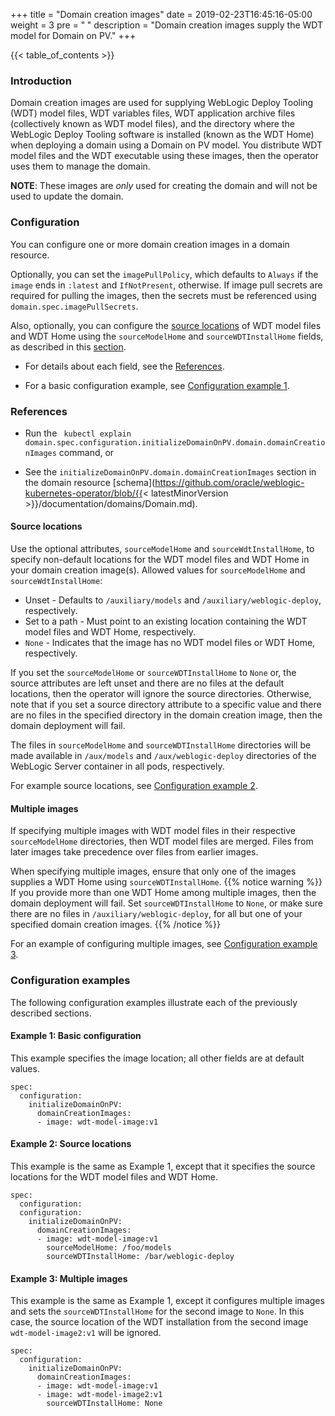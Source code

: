 +++
title = "Domain creation images"
date = 2019-02-23T16:45:16-05:00
weight = 3
pre = "<b> </b>"
description = "Domain creation images supply the WDT model for Domain on PV."
+++

{{< table_of_contents >}}

### Introduction

Domain creation images are used for supplying WebLogic Deploy Tooling (WDT) model files, WDT variables files,
WDT application archive files (collectively known as WDT model files), and the directory where the WebLogic Deploy Tooling software is installed (known as the WDT Home)
when deploying a domain using a Domain on PV model.  You distribute WDT model files and the
WDT executable using these images, then the operator uses them to
manage the domain.

**NOTE**:  These images are _only_ used for creating the domain and will not be used to update the domain.

### Configuration

You can configure one or more domain creation images in a domain resource.

Optionally, you can set the `imagePullPolicy`,
which defaults to `Always` if the `image` ends in `:latest` and `IfNotPresent`,
otherwise.
If image pull secrets are required for pulling the images, then the secrets must be referenced using `domain.spec.imagePullSecrets`.

Also, optionally, you can configure the [source locations](#source-locations) of WDT model files and WDT Home
using the `sourceModelHome` and `sourceWDTInstallHome` fields, as described in this
[section](#source-locations).

- For details about each field, see the [References](#references).

- For a basic configuration example, see [Configuration example 1](#example-1-basic-configuration).

### References

- Run the ` kubectl explain domain.spec.configuration.initializeDomainOnPV.domain.domainCreationImages` command, or

- See the `initializeDomainOnPV.domain.domainCreationImages` section
    in the domain resource
    [schema](https://github.com/oracle/weblogic-kubernetes-operator/blob/{{< latestMinorVersion >}}/documentation/domains/Domain.md).


#### Source locations

Use the optional attributes, `sourceModelHome` and
`sourceWdtInstallHome`, to specify non-default locations for the
WDT model files and WDT Home in your domain creation image(s).
Allowed values for `sourceModelHome` and `sourceWdtInstallHome`:
- Unset - Defaults to `/auxiliary/models` and `/auxiliary/weblogic-deploy`, respectively.
- Set to a path - Must point to an existing location containing the WDT model files and WDT Home, respectively.
- `None` - Indicates that the image has no WDT model files or WDT Home, respectively.

If you set the `sourceModelHome` or `sourceWDTInstallHome` to `None` or,
the source attributes are left unset and there are no files at the default locations,
then the operator will ignore the source directories. Otherwise,
note that if you set a source directory attribute to a specific value
and there are no files in the specified directory in the domain creation image,
then the domain deployment will fail.

The files in `sourceModelHome` and `sourceWDTInstallHome` directories will be made available in `/aux/models`
and `/aux/weblogic-deploy` directories of the WebLogic Server container in all pods, respectively.

For example source locations, see [Configuration example 2](#example-2-source-locations).

#### Multiple images

If specifying multiple images with WDT model files in their respective `sourceModelHome`
directories, then WDT model files are merged. Files from later images take precedence over files from earlier images.

When specifying multiple images, ensure that only one of the images supplies a WDT Home using
`sourceWDTInstallHome`.
{{% notice warning %}}
If you provide more than one WDT Home among multiple images,
then the domain deployment will fail.
Set `sourceWDTInstallHome` to `None`, or make sure there are no files in `/auxiliary/weblogic-deploy`,
for all but one of your specified domain creation images.
{{% /notice %}}

For an example of configuring multiple images, see [Configuration example 3](#example-3-multiple-images).

### Configuration examples

The following configuration examples illustrate each of the previously described sections.

#### Example 1: Basic configuration

This example specifies the image location; all other fields are at default values.

```
spec:
  configuration:
    initializeDomainOnPV:
      domainCreationImages:
      - image: wdt-model-image:v1
```

#### Example 2: Source locations

This example is the same as Example 1, except that it specifies the source locations for the WDT model files and WDT Home.

```
spec:
  configuration:
  configuration:
    initializeDomainOnPV:
      domainCreationImages:
      - image: wdt-model-image:v1
        sourceModelHome: /foo/models
        sourceWDTInstallHome: /bar/weblogic-deploy
```

#### Example 3: Multiple images

This example is the same as Example 1, except it configures multiple images and sets the `sourceWDTInstallHome`
for the second image to `None`.
In this case, the source location of the WDT installation from the second image `wdt-model-image2:v1` will be ignored.

```
spec:
  configuration:
    initializeDomainOnPV:
      domainCreationImages:
      - image: wdt-model-image:v1
      - image: wdt-model-image2:v1
        sourceWDTInstallHome: None
```
